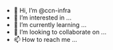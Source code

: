 - 👋 Hi, I’m @ccn-infra
- 👀 I’m interested in ...
- 🌱 I’m currently learning ...
- 💞️ I’m looking to collaborate on ...
- 📫 How to reach me ...

<!---
ccn-infra/ccn-infra is a ✨ special ✨ repository because its `README.md` (this file) appears on your GitHub profile.
You can click the Preview link to take a look at your changes.
--->
